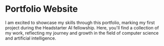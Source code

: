 # Portfolio Website

I am excited to showcase my skills through this portfolio, marking my first project during the Headstarter AI fellowship. 
Here, you'll find a collection of my work, reflecting my journey and growth in the field of computer science and artificial intelligence.
